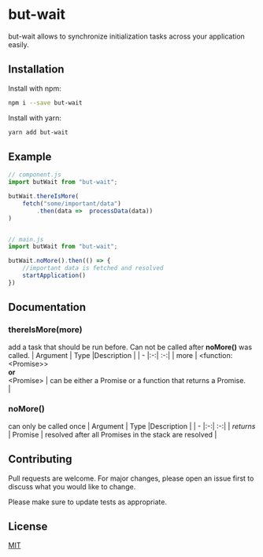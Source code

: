 # but-wait

but-wait allows to synchronize initialization tasks across your application easily.

## Installation

Install with npm:

```bash
npm i --save but-wait
```

Install with yarn:

```bash
yarn add but-wait
```

## Example
```js
// component.js
import butWait from "but-wait";

butWait.thereIsMore(
    fetch("some/important/data")
        .then(data =>  processData(data))
)


// main.js
import butWait from "but-wait";

butWait.noMore().then(() => {
    //important data is fetched and resolved
    startApplication()
})
```

## Documentation

### thereIsMore(more)
add a task that should be run before. Can not be called after **noMore()** was called.
| Argument | Type |Description |
| - |:-:| :-:|
| more      | \<function:\<Promise\>\> <br> **or** <br> \<Promise\> | can be either a Promise or a function that returns a Promise. <br>  |

### noMore()
can only be called once
| Argument | Type |Description |
| - |:-:| :-:|
| *returns*      | Promise | resolved after all Promises in the stack are resolved |

## Contributing
Pull requests are welcome. For major changes, please open an issue first to discuss what you would like to change.

Please make sure to update tests as appropriate.

## License
[MIT](https://choosealicense.com/licenses/mit/)